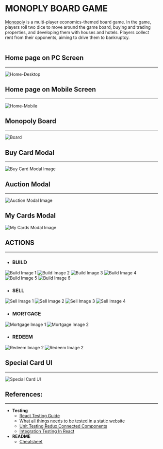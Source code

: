 # **MONOPLY BOARD GAME**
[Monopoly](https://monopoly.amankori.me/) is a multi-player economics-themed board game. In the game, players roll two dice to move around the game board, buying and trading properties, and developing them with houses and hotels. Players collect rent from their opponents, aiming to drive them to bankruptcy.
<br/><br/>
## **Home page on PC Screen**
---
![Home-Desktop](progres_with_time/home-pc.png?raw=true "Home Screen")

## **Home page on Mobile Screen**
---
![Home-Mobile](progres_with_time/home-mobile.png?raw=true "Home Screen")

## **Monopoly Board**
---
![Board](progres_with_time/board-with-players.png?raw=true "Monopoly Board")

## **Buy Card Modal**
---
![Buy Card Modal Image](progres_with_time/buy-card-modal.png?raw=true "Buy Card Modal")

## **Auction Modal**
---
![Auction Modal Image](progres_with_time/auction-modal.png?raw=true "Auction Modal")

## **My Cards Modal**
![My Cards Modal Image](progres_with_time/my-cards-modal.png?raw=true "My Cards Modal")

## **ACTIONS**
---
- ### **BUILD**
![Build Image 1](progres_with_time/build1.png?raw=true "Build Image 1")
![Build Image 2](progres_with_time/build2.png?raw=true "Build Image 2")
![Build Image 3](progres_with_time/build3.png?raw=true "Build Image 3")
![Build Image 4](progres_with_time/build4.png?raw=true "Build Image 4")
![Build Image 5](progres_with_time/build5.png?raw=true "Build Image 5")
![Build Image 6](progres_with_time/build6.png?raw=true "Build Image 6")

- ### **SELL**
![Sell Image 1](progres_with_time/sell1.png?raw=true "Sell Image 1")
![Sell Image 2](progres_with_time/sell2.png?raw=true "Sell Image 2")
![Sell Image 3](progres_with_time/sell3.png?raw=true "Sell Image 3")
![Sell Image 4](progres_with_time/sell4.png?raw=true "Sell Image 4")

- ### **MORTGAGE**
![Mortgage Image 1](progres_with_time/mortgage1.png?raw=true "Mortgage Image 1")
![Mortgage Image 2](progres_with_time/mortgage2.png?raw=true "Mortgage Image 2")

- ### **REDEEM**
![Redeem Image 2](progres_with_time/redeem1.png?raw=true "Redeem Image 2")
![Redeem Image 2](progres_with_time/redeem2.png?raw=true "Redeem Image 2")

## **Special Card UI**
---
![Special Card UI](progres_with_time/special-card-ui.png?raw=true "Special Card UI(Start/Jail/Resort/Go to Jail)")

## **References:**
---
- **Testing** 
    - [React Testing Guide](https://www.freecodecamp.org/news/testing-react-hooks/)
    - [What all things needs to be tested in a static website](https://www.softwaretestinghelp.com/web-application-testing/)
    - [Unit Testing Redux Connected Components](https://hackernoon.com/unit-testing-redux-connected-components-692fa3c4441c)
    - [Integration Testing In React](https://medium.com/expedia-group-tech/integration-testing-in-react-21f92a55a894)
- **README**
    - [Cheatsheet](https://github.com/adam-p/markdown-here/wiki/Markdown-Cheatsheet)